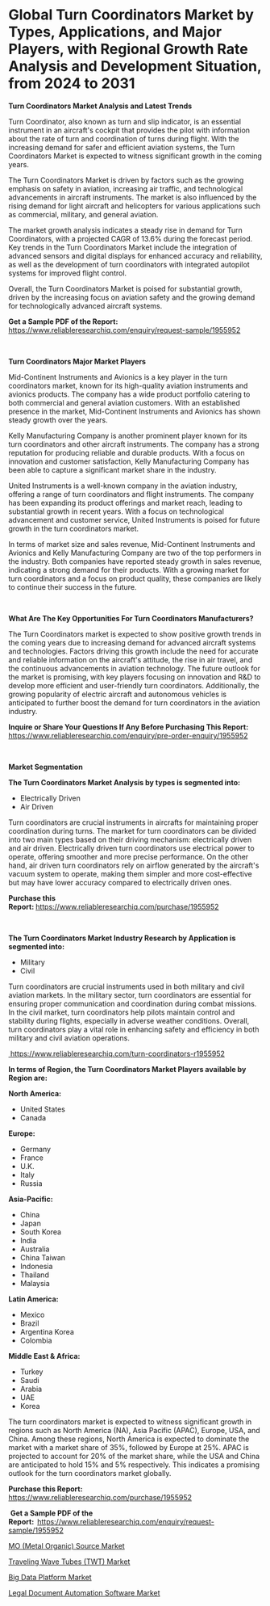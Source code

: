 <p><h1>Global Turn Coordinators Market by Types, Applications, and Major Players, with Regional Growth Rate Analysis and Development Situation, from 2024 to 2031</h1></p><p><strong>Turn Coordinators Market Analysis and Latest Trends</strong></p>
<p><p>Turn Coordinator, also known as turn and slip indicator, is an essential instrument in an aircraft's cockpit that provides the pilot with information about the rate of turn and coordination of turns during flight. With the increasing demand for safer and efficient aviation systems, the Turn Coordinators Market is expected to witness significant growth in the coming years.</p><p>The Turn Coordinators Market is driven by factors such as the growing emphasis on safety in aviation, increasing air traffic, and technological advancements in aircraft instruments. The market is also influenced by the rising demand for light aircraft and helicopters for various applications such as commercial, military, and general aviation.</p><p>The market growth analysis indicates a steady rise in demand for Turn Coordinators, with a projected CAGR of 13.6% during the forecast period. Key trends in the Turn Coordinators Market include the integration of advanced sensors and digital displays for enhanced accuracy and reliability, as well as the development of turn coordinators with integrated autopilot systems for improved flight control.</p><p>Overall, the Turn Coordinators Market is poised for substantial growth, driven by the increasing focus on aviation safety and the growing demand for technologically advanced aircraft systems.</p></p>
<p><strong>Get a Sample PDF of the Report:&nbsp;</strong> <a href="https://www.reliableresearchiq.com/enquiry/request-sample/1955952">https://www.reliableresearchiq.com/enquiry/request-sample/1955952</a></p>
<p>&nbsp;</p>
<p><strong>Turn Coordinators Major Market Players</strong></p>
<p><p>Mid-Continent Instruments and Avionics is a key player in the turn coordinators market, known for its high-quality aviation instruments and avionics products. The company has a wide product portfolio catering to both commercial and general aviation customers. With an established presence in the market, Mid-Continent Instruments and Avionics has shown steady growth over the years.</p><p>Kelly Manufacturing Company is another prominent player known for its turn coordinators and other aircraft instruments. The company has a strong reputation for producing reliable and durable products. With a focus on innovation and customer satisfaction, Kelly Manufacturing Company has been able to capture a significant market share in the industry.</p><p>United Instruments is a well-known company in the aviation industry, offering a range of turn coordinators and flight instruments. The company has been expanding its product offerings and market reach, leading to substantial growth in recent years. With a focus on technological advancement and customer service, United Instruments is poised for future growth in the turn coordinators market.</p><p>In terms of market size and sales revenue, Mid-Continent Instruments and Avionics and Kelly Manufacturing Company are two of the top performers in the industry. Both companies have reported steady growth in sales revenue, indicating a strong demand for their products. With a growing market for turn coordinators and a focus on product quality, these companies are likely to continue their success in the future.</p></p>
<p>&nbsp;</p>
<p><strong>What Are The Key Opportunities For Turn Coordinators Manufacturers?</strong></p>
<p><p>The Turn Coordinators market is expected to show positive growth trends in the coming years due to increasing demand for advanced aircraft systems and technologies. Factors driving this growth include the need for accurate and reliable information on the aircraft's attitude, the rise in air travel, and the continuous advancements in aviation technology. The future outlook for the market is promising, with key players focusing on innovation and R&D to develop more efficient and user-friendly turn coordinators. Additionally, the growing popularity of electric aircraft and autonomous vehicles is anticipated to further boost the demand for turn coordinators in the aviation industry.</p></p>
<p><strong>Inquire or Share Your Questions If Any Before Purchasing This Report:</strong> <a href="https://www.reliableresearchiq.com/enquiry/pre-order-enquiry/1955952">https://www.reliableresearchiq.com/enquiry/pre-order-enquiry/1955952</a></p>
<p>&nbsp;</p>
<p><strong>Market Segmentation</strong></p>
<p><strong>The Turn Coordinators Market Analysis by types is segmented into:</strong></p>
<p><ul><li>Electrically Driven</li><li>Air Driven</li></ul></p>
<p><p>Turn coordinators are crucial instruments in aircrafts for maintaining proper coordination during turns. The market for turn coordinators can be divided into two main types based on their driving mechanism: electrically driven and air driven. Electrically driven turn coordinators use electrical power to operate, offering smoother and more precise performance. On the other hand, air driven turn coordinators rely on airflow generated by the aircraft's vacuum system to operate, making them simpler and more cost-effective but may have lower accuracy compared to electrically driven ones.</p></p>
<p><strong>Purchase this Report:&nbsp;</strong><a href="https://www.reliableresearchiq.com/purchase/1955952">https://www.reliableresearchiq.com/purchase/1955952</a></p>
<p>&nbsp;</p>
<p><strong>The Turn Coordinators Market Industry Research by Application is segmented into:</strong></p>
<p><ul><li>Military</li><li>Civil</li></ul></p>
<p><p>Turn coordinators are crucial instruments used in both military and civil aviation markets. In the military sector, turn coordinators are essential for ensuring proper communication and coordination during combat missions. In the civil market, turn coordinators help pilots maintain control and stability during flights, especially in adverse weather conditions. Overall, turn coordinators play a vital role in enhancing safety and efficiency in both military and civil aviation operations.</p></p>
<p><a href="https://www.reliableresearchiq.com/turn-coordinators-r1955952">&nbsp;https://www.reliableresearchiq.com/turn-coordinators-r1955952</a></p>
<p><strong>In terms of Region, the Turn Coordinators Market Players available by Region are:</strong></p>
<p>
    <p> <strong> North America: </strong>
        <ul>
            <li>United States</li>
            <li>Canada</li>
        </ul>
        </p> 
    <p> <strong> Europe: </strong>
        <ul>
            <li>Germany</li>
            <li>France</li>
            <li>U.K.</li>
            <li>Italy</li>
            <li>Russia</li>
        </ul>
        </p> 
    <p> <strong> Asia-Pacific: </strong>
        <ul>
            <li>China</li>
            <li>Japan</li>
            <li>South Korea</li>
            <li>India</li>
            <li>Australia</li>
            <li>China Taiwan</li>
            <li>Indonesia</li>
            <li>Thailand</li>
            <li>Malaysia</li>
        </ul>
        </p> 
    <p> <strong> Latin America: </strong>
        <ul>
            <li>Mexico</li>
            <li>Brazil</li>
            <li>Argentina Korea</li>
            <li>Colombia</li>
        </ul>
        </p> 
    <p> <strong> Middle East & Africa: </strong>
        <ul>
            <li>Turkey</li>
            <li>Saudi</li>
            <li>Arabia</li>
            <li>UAE</li>
            <li>Korea</li>
        </ul>
    </p>
    </p>
<p><p>The turn coordinators market is expected to witness significant growth in regions such as North America (NA), Asia Pacific (APAC), Europe, USA, and China. Among these regions, North America is expected to dominate the market with a market share of 35%, followed by Europe at 25%. APAC is projected to account for 20% of the market share, while the USA and China are anticipated to hold 15% and 5% respectively. This indicates a promising outlook for the turn coordinators market globally.</p></p>
<p><strong>Purchase this Report: </strong><a href="https://www.reliableresearchiq.com/purchase/1955952">https://www.reliableresearchiq.com/purchase/1955952</a></p>
<p>&nbsp;<strong>Get a Sample PDF of the Report:&nbsp;&nbsp;</strong><a href="https://www.reliableresearchiq.com/enquiry/request-sample/1955952">https://www.reliableresearchiq.com/enquiry/request-sample/1955952</a></p>
<p><strong></strong></p>
<p><p><a href="https://github.com/nyahMertz1928/Market-Research-Report-List-1/blob/main/mo-metal-organic-source-market.md">MO (Metal Organic) Source Market</a></p><p><a href="https://github.com/sydneyHaley871/Market-Research-Report-List-1/blob/main/traveling-wave-tubes-twt-market.md">Traveling Wave Tubes (TWT) Market</a></p><p><a href="https://www.linkedin.com/pulse/big-data-platform-market-share-new-trends-analysis-its-type-application-b5xsf">Big Data Platform Market</a></p><p><a href="https://www.linkedin.com/pulse/legal-document-automation-software-market-size-share-analysis-ae4kf">Legal Document Automation Software Market</a></p></p>